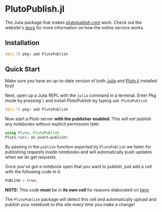 # PlutoPublish.jl

The Julia package that makes [plutopublish.com](https://plutopublish.com) work. Check out the website's [docs](https://plutopublish.com/docs) for more information on how the online service works.

## Installation

```julia
(@v1.7) pkg> add PlutoPublish
```

## Quick Start

Make sure you have an up-to-date version of both [Julia](https://julialang.org/) and [Pluto.jl](https://github.com/fonsp/Pluto.jl) installed first!

Next, open up a Julia REPL with the `julia` command in a terminal. Enter Pkg mode by pressing `]` and install PlutoPublish by typing `add PlutoPublish`.

```julia
(@v1.7) pkg> add PlutoPublish
```

Now start a Pluto server __with the publisher enabled__. This _will not_ publish any notebooks without explicit permission later.

```julia
using Pluto, PlutoPublish
Pluto.run(; on_event=publish)
```

By passing in the `publish` function exported by `PlutoPublish` we listen for publishing requests inside notebooks and will automatically push updates when we do get requests.

Once you've got a notebook open that you want to publish, just add a cell with the following code in it:

```julia
PUBLISH = true;
```

<span class="note"><b>NOTE:</b> This code __must__ be in __its own cell__ for reasons elaborated on [here](/docs/how-it-works.md)</span>

The `PlutoPublish` package will detect this cell and automatically upload and publish your notebook to this site every time you make a change!
